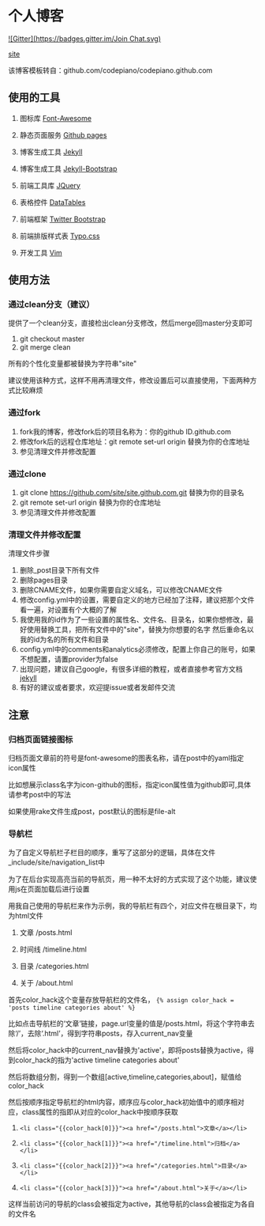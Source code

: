 # 个人博客
[![Gitter](https://badges.gitter.im/Join Chat.svg)](https://gitter.im/codepiano/codepiano.github.com?utm_source=badge&utm_medium=badge&utm_campaign=pr-badge&utm_content=badge)

[site](http://site.github.io)

该博客模板转自：github.com/codepiano/codepiano.github.com

## 使用的工具

1. 图标库         [Font-Awesome](http://fortawesome.github.io/Font-Awesome)

1. 静态页面服务   [Github pages](http://pages.github.com)

1. 博客生成工具   [Jekyll](https://github.com/mojombo/jekyll)

1. 博客生成工具   [Jekyll-Bootstrap](http://jekyllbootstrap.com/)

1. 前端工具库     [JQuery](http://jquery.com/)

1. 表格控件       [DataTables](http://www.datatables.net/)

1. 前端框架       [Twitter Bootstrap](http://twitter.github.io/bootstrap)

1. 前端排版样式表 [Typo.css](http://typo.sofish.de)

1. 开发工具       [Vim](http://www.vim.org/)

## 使用方法

### 通过clean分支（建议）

提供了一个clean分支，直接检出clean分支修改，然后merge回master分支即可

1. git checkout master
1. git merge clean

所有的个性化变量都被替换为字符串"site"

建议使用该种方式，这样不用再清理文件，修改设置后可以直接使用，下面两种方式比较麻烦

### 通过fork

1. fork我的博客，修改fork后的项目名称为：你的github ID.github.com
1. 修改fork后的远程仓库地址：git remote set-url origin 替换为你的仓库地址
1. 参见清理文件并修改配置

### 通过clone

1. git clone https://github.com/site/site.github.com.git 替换为你的目录名
1. git remote set-url origin 替换为你的仓库地址
1. 参见清理文件并修改配置

### 清理文件并修改配置

清理文件步骤

1. 删除\_post目录下所有文件
1. 删除pages目录
1. 删除CNAME文件，如果你需要自定义域名，可以修改CNAME文件
1. 修改config.yml中的设置，需要自定义的地方已经加了注释，建议把那个文件看一遍，对设置有个大概的了解
1. 我使用我的id作为了一些设置的属性名、文件名、目录名，如果你想修改，最好使用替换工具，把所有文件中的"site"，替换为你想要的名字 然后重命名以我的id为名的所有文件和目录
1. config.yml中的comments和analytics必须修改，配置上你自己的账号，如果不想配置，请置provider为false
1. 出现问题，建议自己google，有很多详细的教程，或者直接参考官方文档 [jekyll](http://jekyllrb.com)
1. 有好的建议或者要求，欢迎提issue或者发邮件交流

## 注意

### 归档页面链接图标

归档页面文章前的符号是font-awesome的图表名称，请在post中的yaml指定icon属性

比如想展示class名字为icon-github的图标，指定icon属性值为github即可,具体请参考post中的写法

如果使用rake文件生成post，post默认的图标是file-alt

### 导航栏

为了自定义导航栏子栏目的顺序，重写了这部分的逻辑，具体在文件\_include/site/navigation\_list中

为了在后台实现高亮当前的导航页，用一种不太好的方式实现了这个功能，建议使用js在页面加载后进行设置

用我自己使用的导航栏来作为示例，我的导航栏有四个，对应文件在根目录下，均为html文件

1. 文章 /posts.html

1. 时间线 /timeline.html

1. 目录 /categories.html

1. 关于 /about.html

首先color\_hack这个变量存放导航栏的文件名， `{% assign color_hack = 'posts timeline categories about' %}`

比如点击导航栏的‘文章’链接，page.url变量的值是/posts.html，将这个字符串去除‘/’，去除‘.html’，得到字符串posts，存入current\_nav变量

然后将color\_hack中的current\_nav替换为'active'，即将posts替换为active，得到color\_hack的指为'active timeline categories about'

然后将数组分割，得到一个数组[active,timeline,categories,about]，赋值给color\_hack

然后按顺序指定导航栏的html内容，顺序应与color\_hack初始值中的顺序相对应，class属性的指即从对应的color\_hack中按顺序获取

1. `<li class="{{color_hack[0]}}"><a href="/posts.html">文章</a></li>`

1. `<li class="{{color_hack[1]}}"><a href="/timeline.html">归档</a></li>`

1. `<li class="{{color_hack[2]}}"><a href="/categories.html">目录</a></li>`

1. `<li class="{{color_hack[3]}}"><a href="/about.html">关于</a></li>`

这样当前访问的导航的class会被指定为active，其他导航的class会被指定为各自的文件名
